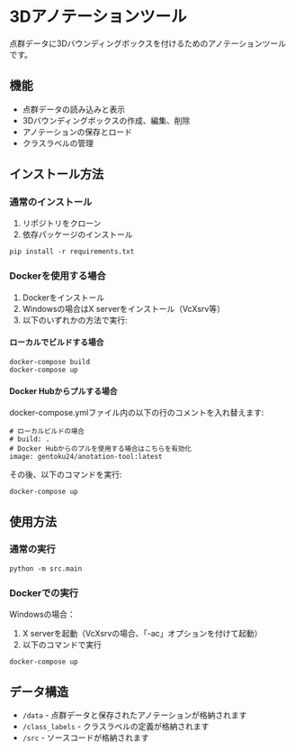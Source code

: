 # 3Dアノテーションツール

点群データに3Dバウンディングボックスを付けるためのアノテーションツールです。

## 機能

- 点群データの読み込みと表示
- 3Dバウンディングボックスの作成、編集、削除
- アノテーションの保存とロード
- クラスラベルの管理

## インストール方法

### 通常のインストール
1. リポジトリをクローン
2. 依存パッケージのインストール
```
pip install -r requirements.txt
```

### Dockerを使用する場合
1. Dockerをインストール
2. Windowsの場合はX serverをインストール（VcXsrv等）
3. 以下のいずれかの方法で実行:

#### ローカルでビルドする場合
```
docker-compose build
docker-compose up
```

#### Docker Hubからプルする場合
docker-compose.ymlファイル内の以下の行のコメントを入れ替えます:
```
# ローカルビルドの場合
# build: .
# Docker Hubからのプルを使用する場合はこちらを有効化
image: gentoku24/anotation-tool:latest
```

その後、以下のコマンドを実行:
```
docker-compose up
```

## 使用方法

### 通常の実行
```
python -m src.main
```

### Dockerでの実行
Windowsの場合：
1. X serverを起動（VcXsrvの場合、「-ac」オプションを付けて起動）
2. 以下のコマンドで実行
```
docker-compose up
```

## データ構造

- `/data` - 点群データと保存されたアノテーションが格納されます
- `/class_labels` - クラスラベルの定義が格納されます
- `/src` - ソースコードが格納されます 
